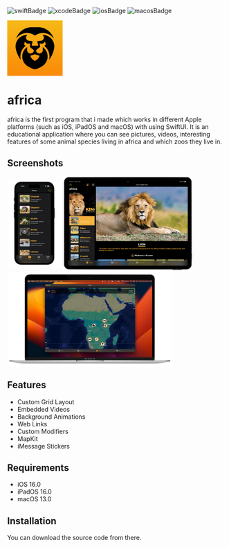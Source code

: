 ![swiftBadge](https://img.shields.io/badge/Swift-FA7343?style=for-the-badge&logo=swift&logoColor=white)
![xcodeBadge](https://img.shields.io/badge/Xcode-007ACC?style=for-the-badge&logo=Xcode&logoColor=white)
![iosBadge](https://img.shields.io/badge/iOS-000000?style=for-the-badge&logo=ios&logoColor=white)
![macosBadge](https://img.shields.io/badge/mac%20os-000000?style=for-the-badge&logo=apple&logoColor=white)

<a href="https://raw.githubusercontent.com/dejkoveci/africa/main/Screenshots/icon.png"><img src="https://raw.githubusercontent.com/dejkoveci/africa/main/Screenshots/icon.png" align="center" height="128" width="128" ></a>
# africa

africa is the first program that i made which works in different Apple platforms (such as iOS, iPadOS and macOS) with using SwiftUI. It is an educational application where you can see pictures, videos, interesting features of some animal species living in africa and which zoos they live in.

## Screenshots

<a href="https://raw.githubusercontent.com/dejkoveci/africa/main/Screenshots/iphone14Pro.png"><img src="https://raw.githubusercontent.com/dejkoveci/africa/main/Screenshots/iphone14Pro.png" align="center" height="200" width="125" ></a>
<a href="https://raw.githubusercontent.com/dejkoveci/africa/main/Screenshots/ipadPro.png"><img src="https://raw.githubusercontent.com/dejkoveci/africa/main/Screenshots/ipadPro.png" align="center" height="220" width="300" ></a>
<a href="https://raw.githubusercontent.com/dejkoveci/africa/main/Screenshots/macbook.png"><img src="https://raw.githubusercontent.com/dejkoveci/africa/main/Screenshots/macbook.png" align="center" height="220" width="380" ></a>

## Features

- Custom Grid Layout
- Embedded Videos
- Background Animations
- Web Links
- Custom Modifiers
- MapKit
- iMessage Stickers




## Requirements

- iOS 16.0
- iPadOS 16.0
- macOS 13.0
## Installation

You can download the source code from there.
    
